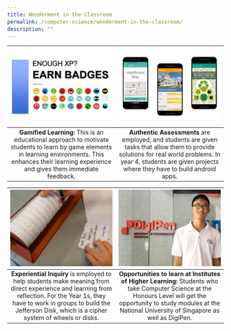 ```yaml
---
title: Wonderment in the Classroom
permalink: /computer-science/wonderment-in-the-classroom/
description: ""
---
```

<table>
	<thead>
		<tr>
			<th style="width: 49%; align: center">
					<img src="/images/Computer%20Science/cs10.jpg" style="max-height:100%; max-width:100%">
			</th>
			<th style="width: 49%; align: center">
					<img src="/images/Computer%20Science/cs11.jpg" style="max-height:100%; max-width:100%">
			</th>
		</tr>
	</thead>
	<tbody>
		<tr>
			<td style="text-align:center"> 
				<b>Gamified Learning:</b>&nbsp;This is an educational approach to motivate students to learn by game elements in learning environments. This enhances their learning experience and gives them immediate feedback.
			</td>
			<td style="text-align:center">
				<b>Authentic Assessments</b>&nbsp;are employed, and students are given tasks that allow them to provide solutions for real world problems. In year 4, students are given projects where they have to build android apps.
			</td>
		</tr>
	</tbody>
</table>

<table>
	<thead>
		<tr>
			<th style="width: 49%; align: center">
					<img src="/images/Computer%20Science/cs12.jpg" style="max-height:100%; max-width:100%">
			</th>
			<th style="width: 49%; align: center">
					<img src="/images/Computer%20Science/cs13.jpg" style="max-height:100%; max-width:100%">
			</th>
		</tr>
	</thead>
	<tbody>
		<tr>
			<td style="text-align:center"> 
				<b>Experiential Inquiry</b>&nbsp;is employed to help students make meaning from direct experience and learning from reflection. For the Year 1s, they have to work in groups to build the Jefferson Disk, which is a cipher system of wheels or disks.
			</td>
			<td style="text-align:center">
				<b>Opportunities to learn at Institutes of Higher Learning:</b>&nbsp;Students who take Computer Science at the Honours Level will get the opportunity to study modules at the National University of Singapore as well as DigiPen.
			</td>
		</tr>
	</tbody>
</table>